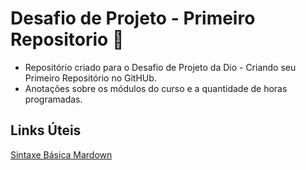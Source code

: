 # Desafio de Projeto - Primeiro Repositorio 📖
 - Repositório criado para o Desafio de Projeto da Dio - Criando seu Primeiro Repositório no GitHUb.
 - Anotações sobre os módulos do curso e a quantidade de horas programadas.
## Links Úteis
[Sintaxe Básica Mardown](https://www.markdownguide.org/basic-syntax/)
